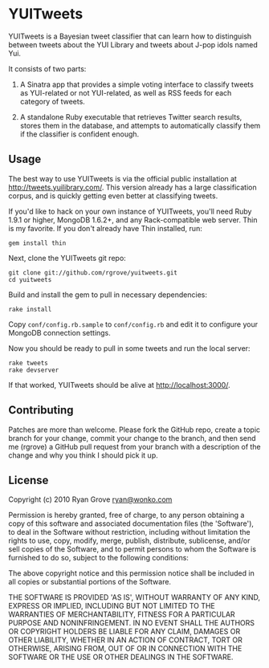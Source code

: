 YUITweets
=========

YUITweets is a Bayesian tweet classifier that can learn how to distinguish
between tweets about the YUI Library and tweets about J-pop idols named Yui.

It consists of two parts:

1. A Sinatra app that provides a simple voting interface to classify tweets as
YUI-related or not YUI-related, as well as RSS feeds for each category of
tweets.

2. A standalone Ruby executable that retrieves Twitter search results, stores
them in the database, and attempts to automatically classify them if the
classifier is confident enough.

Usage
-----

The best way to use YUITweets is via the official public installation at
<http://tweets.yuilibrary.com/>. This version already has a large classification
corpus, and is quickly getting even better at classifying tweets.

If you'd like to hack on your own instance of YUITweets, you'll need Ruby 1.9.1
or higher, MongoDB 1.6.2+, and any Rack-compatible web server. Thin is my
favorite. If you don't already have Thin installed, run:

    gem install thin

Next, clone the YUITweets git repo:

    git clone git://github.com/rgrove/yuitweets.git
    cd yuitweets

Build and install the gem to pull in necessary dependencies:

    rake install

Copy `conf/config.rb.sample` to `conf/config.rb` and edit it to configure your
MongoDB connection settings.

Now you should be ready to pull in some tweets and run the local server:

    rake tweets
    rake devserver

If that worked, YUITweets should be alive at <http://localhost:3000/>.

Contributing
------------

Patches are more than welcome. Please fork the GitHub repo, create a topic
branch for your change, commit your change to the branch, and then send me
(rgrove) a GitHub pull request from your branch with a description of the change
and why you think I should pick it up.

License
-------

Copyright (c) 2010 Ryan Grove <ryan@wonko.com>

Permission is hereby granted, free of charge, to any person obtaining a copy of
this software and associated documentation files (the 'Software'), to deal in
the Software without restriction, including without limitation the rights to
use, copy, modify, merge, publish, distribute, sublicense, and/or sell copies of
the Software, and to permit persons to whom the Software is furnished to do so,
subject to the following conditions:

The above copyright notice and this permission notice shall be included in all
copies or substantial portions of the Software.

THE SOFTWARE IS PROVIDED 'AS IS', WITHOUT WARRANTY OF ANY KIND, EXPRESS OR
IMPLIED, INCLUDING BUT NOT LIMITED TO THE WARRANTIES OF MERCHANTABILITY, FITNESS
FOR A PARTICULAR PURPOSE AND NONINFRINGEMENT. IN NO EVENT SHALL THE AUTHORS OR
COPYRIGHT HOLDERS BE LIABLE FOR ANY CLAIM, DAMAGES OR OTHER LIABILITY, WHETHER
IN AN ACTION OF CONTRACT, TORT OR OTHERWISE, ARISING FROM, OUT OF OR IN
CONNECTION WITH THE SOFTWARE OR THE USE OR OTHER DEALINGS IN THE SOFTWARE.
